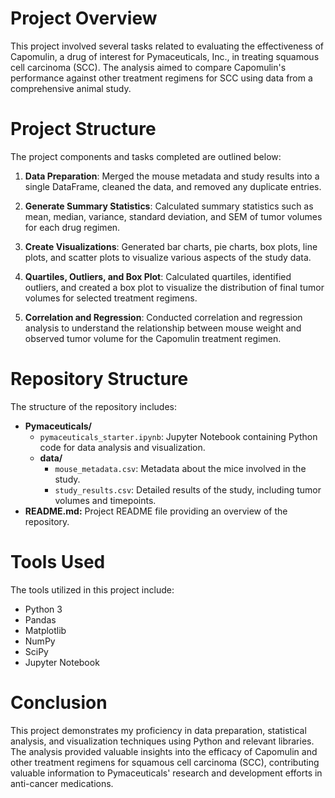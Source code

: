 # Project Overview
This project involved several tasks related to evaluating the effectiveness of Capomulin, a drug of interest for Pymaceuticals, Inc., in treating squamous cell carcinoma (SCC). The analysis aimed to compare Capomulin's performance against other treatment regimens for SCC using data from a comprehensive animal study.

# Project Structure
The project components and tasks completed are outlined below:

1. **Data Preparation**: Merged the mouse metadata and study results into a single DataFrame, cleaned the data, and removed any duplicate entries.

2. **Generate Summary Statistics**: Calculated summary statistics such as mean, median, variance, standard deviation, and SEM of tumor volumes for each drug regimen.

3. **Create Visualizations**: Generated bar charts, pie charts, box plots, line plots, and scatter plots to visualize various aspects of the study data.

4. **Quartiles, Outliers, and Box Plot**: Calculated quartiles, identified outliers, and created a box plot to visualize the distribution of final tumor volumes for selected treatment regimens.

5. **Correlation and Regression**: Conducted correlation and regression analysis to understand the relationship between mouse weight and observed tumor volume for the Capomulin treatment regimen.

# Repository Structure
The structure of the repository includes:

- **Pymaceuticals/**
  - `pymaceuticals_starter.ipynb`: Jupyter Notebook containing Python code for data analysis and visualization.
  - **data/**
    - `mouse_metadata.csv`: Metadata about the mice involved in the study.
    - `study_results.csv`: Detailed results of the study, including tumor volumes and timepoints.
 - **README.md:** Project README file providing an overview of the repository.

# Tools Used
The tools utilized in this project include:

- Python 3
- Pandas
- Matplotlib
- NumPy
- SciPy
- Jupyter Notebook

# Conclusion
This project demonstrates my proficiency in data preparation, statistical analysis, and visualization techniques using Python and relevant libraries. The analysis provided valuable insights into the efficacy of Capomulin and other treatment regimens for squamous cell carcinoma (SCC), contributing valuable information to Pymaceuticals' research and development efforts in anti-cancer medications.
